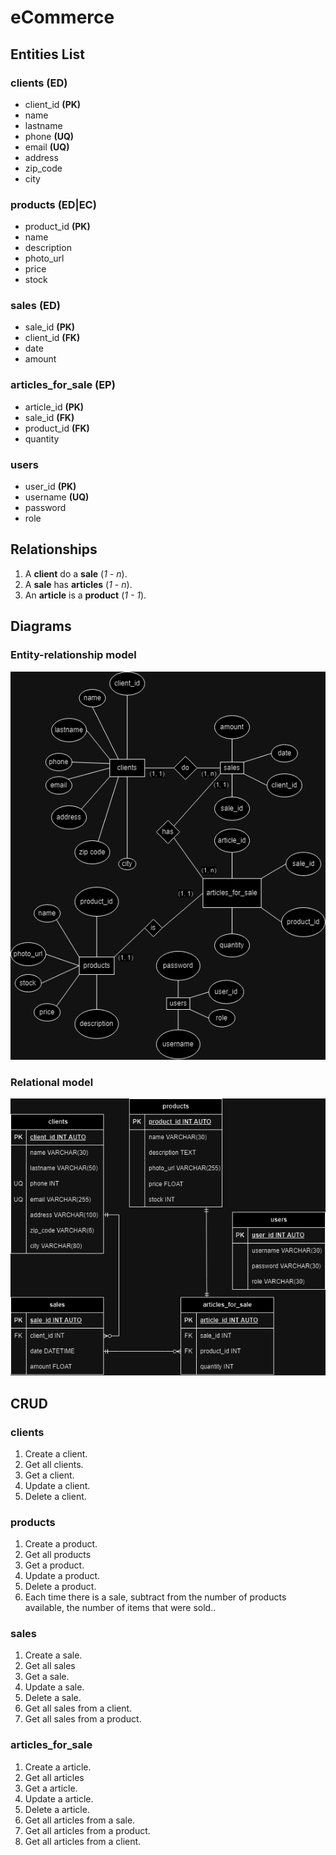 # eCommerce

## Entities List

### clients **(ED)**

- client_id **(PK)**
- name
- lastname
- phone **(UQ)**
- email **(UQ)**
- address
- zip_code
- city

### products **(ED|EC)**

- product_id **(PK)**
- name
- description
- photo_url
- price
- stock

### sales **(ED)**

- sale_id **(PK)**
- client_id **(FK)**
- date
- amount

### articles_for_sale **(EP)**

- article_id **(PK)**
- sale_id **(FK)**
- product_id **(FK)**
- quantity

### users

- user_id **(PK)**
- username **(UQ)**
- password
- role

## Relationships

1. A **client** do a **sale** (_1 - n_).
1. A **sale** has **articles** (_1 - n_).
1. An **article** is a **product** (_1 - 1_).

## Diagrams

### Entity-relationship model
![Entity-relationship Model](eShop_mer.drawio.png)

### Relational model
![Relational Model](eShop_mr.drawio.png)

## CRUD

### clients

1. Create a client.
1. Get all clients.
1. Get a client.
1. Update a client.
1. Delete a client.

### products

1. Create a product.
1. Get all products
1. Get a product.
1. Update a product.
1. Delete a product.
1. Each time there is a sale, subtract from the number of products available, the number of items that were sold..

### sales

1. Create a sale.
1. Get all sales
1. Get a sale.
1. Update a sale.
1. Delete a sale.
1. Get all sales from a client.
1. Get all sales from a product.



### articles_for_sale


1. Create a article.
1. Get all articles
1. Get a article.
1. Update a article.
1. Delete a article.
1. Get all articles from a sale.
1. Get all articles from a product.
1. Get all articles from a client.
